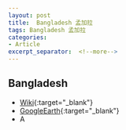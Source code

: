```yaml
---
layout: post
title:  Bangladesh 孟加拉
tags: Bangladesh 孟加拉 
categories:
- Article
excerpt_separator:  <!--more-->
---
```

## Bangladesh 
- [Wiki](https://zh.wikipedia.org/w/index.php?search=Bangladesh "Wiki"){:target="_blank"} 
- [GoogleEarth](https://earth.google.com/web/search/Bangladesh "GoogleEarth"){:target="_blank"} 
- A 

